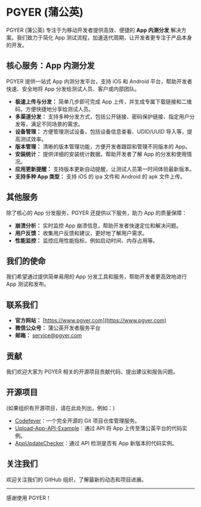 # PGYER (蒲公英)

PGYER (蒲公英) 专注于为移动开发者提供高效、便捷的 **App 内测分发** 解决方案。我们致力于简化 App 测试流程，加速迭代周期，让开发者更专注于产品本身的开发。

## 核心服务：App 内测分发

PGYER 提供一站式 App 内测分发平台，支持 iOS 和 Android 平台，帮助开发者快速、安全地将 App 分发给测试人员、客户或内部团队。

*   **极速上传与分发：** 简单几步即可完成 App 上传，并生成专属下载链接和二维码，方便快捷地分享给测试人员。
*   **多渠道分发：** 支持多种分发方式，包括公开链接、密码保护链接、指定用户分发等，满足不同场景的需求。
*   **设备管理：** 方便管理测试设备，包括设备信息查看、UDID/UUID 导入等，提高测试效率。
*   **版本管理：** 清晰的版本管理功能，方便开发者跟踪和管理不同版本的 App。
*   **安装统计：** 提供详细的安装统计数据，帮助开发者了解 App 的分发和使用情况。
*   **应用更新提醒：** 支持版本更新自动提醒，让测试人员第一时间体验最新版本。
*   **支持多种 App 类型：** 支持 iOS 的 ipa 文件和 Android 的 apk 文件上传。

## 其他服务

除了核心的 App 分发服务，PGYER 还提供以下服务，助力 App 的质量保障：

*   **崩溃分析：** 实时监控 App 崩溃信息，帮助开发者快速定位和解决问题。
*   **用户反馈：** 收集用户反馈和建议，更好地了解用户需求。
*   **性能监控：** 监控应用性能指标，例如启动时间、内存占用等。

## 我们的使命

我们希望通过提供简单易用的 App 分发工具和服务，帮助开发者更高效地进行 App 测试和发布。

## 联系我们

*   **官方网站：** [https://www.pgyer.com](https://www.pgyer.com)
*   **微信公众号：** 蒲公英开发者服务平台
*   **邮箱：** service@pgyer.com

## 贡献

我们欢迎大家为 PGYER 相关的开源项目贡献代码、提出建议和报告问题。

## 开源项目

(如果组织有开源项目，请在此处列出，例如：)

*   [Codefever](https://github.com/PGYER/codefever)：一个完全开源的 Git 项目仓库管理服务。
*   [Upload-App-API-Example](https://github.com/PGYER/upload-app-api-example)：通过 API 将 App 上传至蒲公英平台的代码实例。
*   [AppUpdateChecker](https://github.com/PGYER/AppUpdateChecker)：通过 API 检测是否有 App 新版本的代码实例。

## 关注我们

欢迎关注我们的 GitHub 组织，了解最新的动态和项目进展。

---

感谢使用 PGYER！
